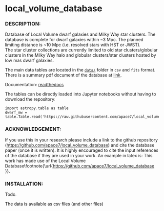# **local_volume_database** 

### DESCRIPTION:

Database of Local Volume dwarf galaxies and Milky Way star clusters. The database is complete for dwarf galaxies within ~3 Mpc. 
The planned limiting distance is ~10 Mpc (i.e. resolved stars with HST or JWST).  
The star cluster collections are currently limited to old star clusters/globular clusters in the Milky Way halo and globular clusters/star clusters hosted by low mas dwarf galaxies.

The main data tables are located in the [`data/`](data/) folder in `csv` and `fits` format. 
There is a summary pdf document of the database at [link](https://github.com/apace7/local_volume_database/blob/main/table/lvdb_table.pdf).

Documentation: [readthedocs](https://local-volume-database.readthedocs.io/en/latest/index.html)

The tables can be directly loaded into Jupyter notebooks without having to download the repository:

    import astropy.table as table
    dwarf_mw = table.Table.read('https://raw.githubusercontent.com/apace7/local_volume_database/main/data/dwarf_mw.csv')


### ACKNOWLEDGEMENT:

If you use this in your research please include a link to the github repository (https://github.com/apace7/local_volume_database) and cite the database paper (once it is written). It is highly encouraged to cite the input references of the database if they are used in your work. An example in latex is: This work has made use of the Local Volume Database\footnote{\url{https://github.com/apace7/local_volume_database }}.

### INSTALLATION:
Todo.

The data is available as csv files (and other files)
